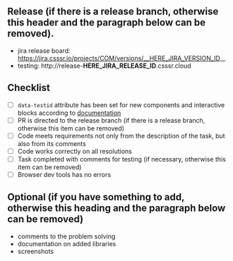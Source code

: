 ## Release (if there is a release branch, otherwise this header and the paragraph below can be removed).
* jira release board: https://jira.csssr.io/projects/COM/versions/__HERE_JIRA_VERSION_ID__
* testing: http://release-__HERE_JIRA_RELEASE_ID__.csssr.cloud

## Checklist
- [ ] `data-testid` attribute has been set for new components and interactive blocks according to [documentation](https://github.com/CSSSR/e2e-tools/blob/master/docs/DATA_TESTID.md) 
- [ ] PR is directed to the release branch (if there is a release branch, otherwise this item can be removed)
- [ ] Code meets requirements not only from the description of the task, but also from its comments
- [ ] Code works correctly on all resolutions
- [ ] Task completed with comments for testing (if necessary, otherwise this item can be removed)
- [ ] Browser dev tools has no errors 

## Optional (if you have something to add, otherwise this heading and the paragraph below can be removed)
* comments to the problem solving
* documentation on added libraries
* screenshots
